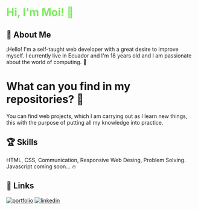 
<h1 style="color:#7CEB5D;"> Hi, I'm Moi! 👋 </h1>

## 🚀 About Me 
¡Hello! I'm a self-taught web developer with a great desire to improve myself. I currently live in Ecuador and I'm 18 years old and I am passionate about the world of computing. 🌟

# What can you find in my repositories? 👀
You can find web projects, which I am carrying out as I learn new things, this with the purpose of putting all my knowledge into practice.



## 🏆 Skills
HTML, CSS, Communication, Responsive Web Desing, Problem Solving.
Javascript coming soon... 🔥

## 🔗 Links
[![portfolio](https://img.shields.io/badge/my_portfolio-000?style=for-the-badge&logo=ko-fi&logoColor=white)](https://github.com/sitesafemoi)
[![linkedin](https://img.shields.io/badge/linkedin-0A66C2?style=for-the-badge&logo=linkedin&logoColor=white)](https://www.linkedin.com/in/mois%C3%A9s-nicolas-1493192b5?utm_source=share&utm_campaign=share_via&utm_content=profile&utm_medium=android_app
)



